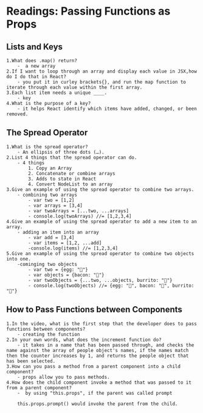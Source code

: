 # Readings: Passing Functions as Props

## Lists and Keys

    1.What does .map() return?  
        -  a new array  
    2.If I want to loop through an array and display each value in JSX,how do I do that in React?  
        - you put it in curley brackets{}, and run the map function to iterate through each value within the first array.  
    3.Each list item needs a unique ____.  
        - key  
    4.What is the purpose of a key?  
        - it helps React identify which items have added, changed, or been removed.  

## The Spread Operator  

    1.What is the spread operator?  
        - An ellipsis of three dots (…).  
    2.List 4 things that the spread operator can do.  
        - 4 things
            1. Copy an Array  
            2. Concatenate or combine arrays  
            3. Adds to state in React  
            4. Convert NodeList to an array  
    3.Give an example of using the spread operator to combine two arrays.
        - combining two arrays
            - var two = [1,2]
            - var arrays = [3,4]
            - var twoArrays = [...two, ...arrays]
            - console.log(twoArrays) //= [1,2,3,4]
    4.Give an example of using the spread operator to add a new item to an array.
        - adding an item into an array
            - var add = [3,4]
            - var items = [1,2, ...add]
            -console.log(items) //= [1,2,3,4]
    5.Give an example of using the spread operator to combine two objects into one.
        -cominging two objects
            - var two = {egg: "🥚"}
            - var objects = {bacon: "🥓"}
            - var twoObjects = {...two, ...objects, burrito: "🌯"}
            - console.log(twoObjects) //= {egg: "🥚", bacon: "🥓", burrito: "🌯"}

## How to Pass Functions between Components

    1.In the video, what is the first step that the developer does to pass functions between components?
        - creating the function
    2.In your own words, what does the increment function do?
        - it takes in a name that has been passed through, and checks the name against the array of people object's names, if the names match then the counter increases by 1, and returns the people object that has been selected. 
    3.How can you pass a method from a parent component into a child component?
        - props allow you to pass methods.
    4.How does the child component invoke a method that was passed to it from a parent component?
        -  by using "this.props", if the parent was called prompt
        
        this.props.prompt() would invoke the parent from the child.
